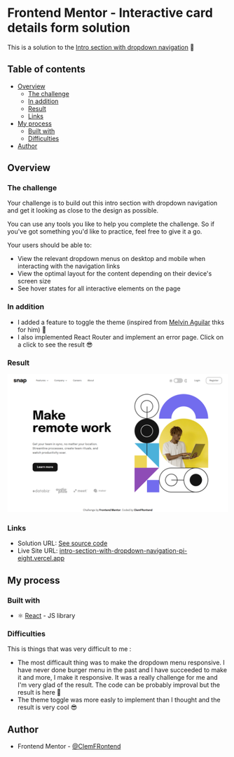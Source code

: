 # Frontend Mentor - Interactive card details form solution

This is a solution to the [Intro section with dropdown navigation](https://www.frontendmentor.io/challenges/intro-section-with-dropdown-navigation-ryaPetHE5) 🎉

## Table of contents

- [Overview](#overview)
  - [The challenge](#the-challenge)
  - [In addition](#in-addition)
  - [Result](#result)
  - [Links](#links)
- [My process](#my-process)
  - [Built with](#built-with)
  - [Difficulties](#difficulties)
- [Author](#author)

## Overview

### The challenge

Your challenge is to build out this intro section with dropdown navigation and get it looking as close to the design as possible.

You can use any tools you like to help you complete the challenge. So if you've got something you'd like to practice, feel free to give it a go.

Your users should be able to:

- View the relevant dropdown menus on desktop and mobile when interacting with the navigation links
- View the optimal layout for the content depending on their device's screen size
- See hover states for all interactive elements on the page

### In addition

- I added a feature to toggle the theme (inspired from [Melvin Aguilar](https://www.frontendmentor.io/solutions/intro-section-with-dropdown-navigation-tmQXOQU78e) thks for him) 🚀
- I also implemented React Router and implement an error page. Click on a click to see the result 😎

### Result

![](./images/result_desktop.png)

### Links

- Solution URL: [See source code](https://github.com/ClemFRontend/intro-section-with-dropdown-navigation)
- Live Site URL: [intro-section-with-dropdown-navigation-pi-eight.vercel.app](https://intro-section-with-dropdown-navigation-pi-eight.vercel.app/)

## My process

### Built with

- ⚛️ [React](https://reactjs.org/) - JS library

### Difficulties

This is things that was very difficult to me :

- The most difficault thing was to make the dropdown menu responsive. I have never done burger menu in the past and I have succeeded to make it and more, I make it responsive. It was a really challenge for me and I'm very glad of the result. The code can be probably improval but the result is here 🥳
- The theme toggle was more easly to implement than I thought and the result is very cool 😎

## Author

- Frontend Mentor - [@ClemFRontend](https://www.frontendmentor.io/profile/ClemFRontend)
